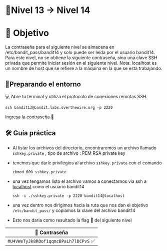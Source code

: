 # 🧩Nivel 13 → Nivel 14

# 🎯 Objetivo

La contraseña para el siguiente nivel se almacena en /etc/bandit_pass/bandit14 y solo puede ser leída por el usuario bandit14. Para este nivel,
no se obtiene la siguiente contraseña, sino una clave SSH privada que permite iniciar sesión en el siguiente nivel. Nota: localhost es un nombre 
de host que se refiere a la máquina en la que se está trabajando.

## 🧭Preparando el entorno

💻 Abre tu terminal y utiliza el protocolo de conexiones remotas SSH.

 `ssh bandit13@bandit.labs.overthewire.org -p 2220`

Ingresa la contraseña 🚩

## 🛠️ Guía práctica

- Al listar los archivos del directorio, encontraremos un archivo llamado `sshkey.private` , tipo de archivo : PEM RSA private key
- tenemos que darle privilegios al archivo `sshkey.private` con el comando 

      chmod 600 sshkey.private

- una vez tengamos listo el archivo vamos a conectarnos via ssh a [localhost](http://localhost) como el usuario bandit14
    
      ssh -i ./sshkey.private -p 2220 bandit14@localhost
    
- una vez dentro nos dirigimos hacia la ruta que nos dan el objetivo `/etc/bandit_pass/`  y copiamos la clave del archivo bandit14
- Esto nos daria como resultado la flag 🚩 del siguiente nivel

<div align="center">

| 🔐 Contraseña |
|:-------------:|
| `MU4VWeTyJk8ROof1qqmcBPaLh7lDCPvS` ✅ |

</div>
